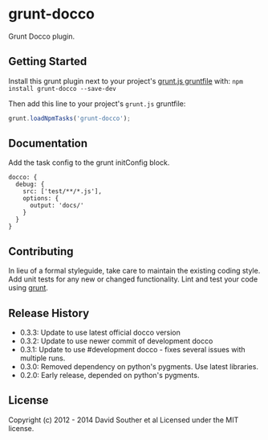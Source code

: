 # grunt-docco

Grunt Docco plugin.

## Getting Started
Install this grunt plugin next to your project's [grunt.js gruntfile][getting_started] with: `npm install grunt-docco --save-dev`

Then add this line to your project's `grunt.js` gruntfile:

```javascript
grunt.loadNpmTasks('grunt-docco');
```

[grunt]: https://github.com/cowboy/grunt
[getting_started]: https://github.com/cowboy/grunt/blob/master/docs/getting_started.md

## Documentation

Add the task config to the grunt initConfig block.

```
docco: {
  debug: {
    src: ['test/**/*.js'],
    options: {
      output: 'docs/'
    }
  }
}

```

## Contributing
In lieu of a formal styleguide, take care to maintain the existing coding style. Add unit tests for any new or changed functionality. Lint and test your code using [grunt][grunt].

## Release History
* 0.3.3: Update to use latest official docco version
* 0.3.2: Update to use newer commit of development docco
* 0.3.1: Update to use #development docco - fixes several issues with multiple runs.
* 0.3.0: Removed dependency on python's pygments. Use latest libraries.
* 0.2.0: Early release, depended on python's pygments.

## License
Copyright (c) 2012 - 2014 David Souther et al
Licensed under the MIT license.
